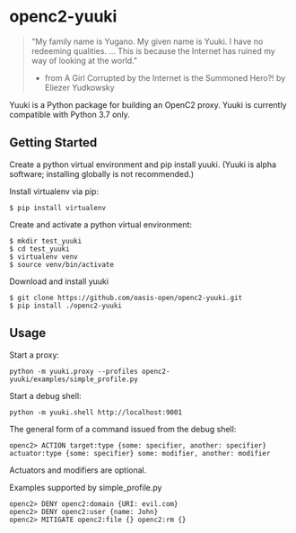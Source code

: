 # openc2-yuuki

> "My family name is Yugano. My given name is Yuuki. I have no redeeming qualities.
> ...
> This is because the Internet has ruined my way of looking at the world."
> - from A Girl Corrupted by the Internet is the Summoned Hero?! by Eliezer Yudkowsky

Yuuki is a Python package for building an OpenC2 proxy. Yuuki is currently compatible with Python 3.7 only.

## Getting Started

Create a python virtual environment and pip install yuuki. (Yuuki is alpha software; installing globally is not recommended.)

Install virtualenv via pip:

    $ pip install virtualenv

Create and activate a python virtual environment:
    
    $ mkdir test_yuuki
    $ cd test_yuuki
    $ virtualenv venv
    $ source venv/bin/activate

Download and install yuuki
    
    $ git clone https://github.com/oasis-open/openc2-yuuki.git
    $ pip install ./openc2-yuuki

## Usage

Start a proxy:

    python -m yuuki.proxy --profiles openc2-yuuki/examples/simple_profile.py

Start a debug shell:

    python -m yuuki.shell http://localhost:9001

The general form of a command issued from the debug shell:

    openc2> ACTION target:type {some: specifier, another: specifier} actuator:type {some: specifier} some: modifier, another: modifier

Actuators and modifiers are optional.

Examples supported by simple_profile.py

    openc2> DENY openc2:domain {URI: evil.com}
    openc2> DENY openc2:user {name: John}
    openc2> MITIGATE openc2:file {} openc2:rm {}

